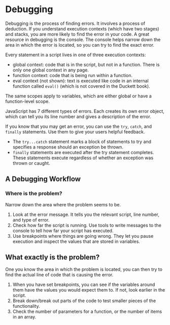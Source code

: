 # Debugging
Debugging is the process of finding errors. It involves a process of deduction. If you understand execution contexts (which have two stages) and stacks, you are more likely to find the error in your code. A great resource in debugging is the console. The console helps narrow down the area in which the error is located, so you can try to find the exact error. 

Every statement in a script lives in one of three execution contexts:
- global context: code that is in the script, but not in a function. There is only one global context in any page.
- function context: code that is being run within a function.
- eval context (not shown): text is executed like code in an internal function called `eval()` (which is not covered in the Duckett book).

The same scopes apply to variables, which are either global or have a function-level scope. 

JavaScript has 7 different types of errors. Each creates its own error object, which can tell you its line number and gives a description of the error. 

If you know that you may get an error, you can use the `try`, `catch`, and `finally` statements. Use them to give your users helpful feedback. 
- The `try...catch` statement marks a block of statements to try and specifies a response should an exception be thrown.
- `finally` statements are executed after the try statement completes. These statements execute regardless of whether an exception was thrown or caught.

## A Debugging Workflow
### Where is the problem?
Narrow down the area where the problem seems to be. 
1. Look at the error message. It tells you the relevant script, line number, and type of error. 
1.  Check how far the script is running. Use tools to write messages to the console to tell how far your script has executed.
1. Use breakpoints where things are going wrong. They let you pause execution and inspect the values that are stored in variables.

## What exactly is the problem? 
One you know the area in which the problem is located, you can then try to find the actual line of code that is causing the error.
1. When you have set breakpoints, you can see if the variables around them have the values you would expect them to. If not, look earlier in the script.
1. Break down/break out parts of the code to test smaller pieces of the functionality.
1. Check the number of parameters for a function, or the number of items in an array. 